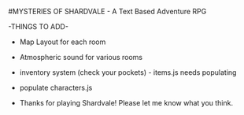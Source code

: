 #MYSTERIES OF SHARDVALE - A Text Based Adventure RPG

-THINGS TO ADD-

- Map Layout for each room
- Atmospheric sound for various rooms 
- inventory system (check your pockets) - items.js needs populating
- populate characters.js 

-  Thanks for playing Shardvale! Please let me know what you think.

